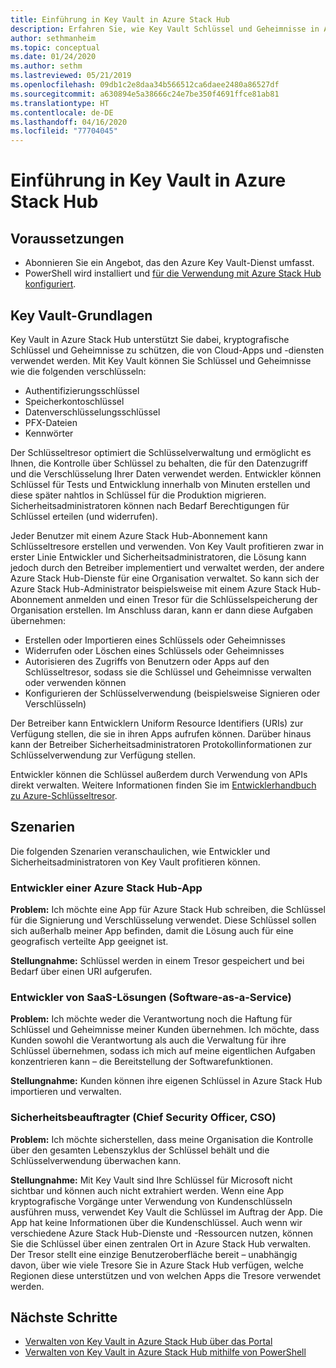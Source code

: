```yaml
---
title: Einführung in Key Vault in Azure Stack Hub
description: Erfahren Sie, wie Key Vault Schlüssel und Geheimnisse in Azure Stack Hub verwaltet.
author: sethmanheim
ms.topic: conceptual
ms.date: 01/24/2020
ms.author: sethm
ms.lastreviewed: 05/21/2019
ms.openlocfilehash: 09db1c2e8daa34b566512ca6daee2480a86527df
ms.sourcegitcommit: a630894e5a38666c24e7be350f4691ffce81ab81
ms.translationtype: HT
ms.contentlocale: de-DE
ms.lasthandoff: 04/16/2020
ms.locfileid: "77704045"
---
```

# <a name="introduction-to-key-vault-in-azure-stack-hub"></a>Einführung in Key Vault in Azure Stack Hub

## <a name="prerequisites"></a>Voraussetzungen

* Abonnieren Sie ein Angebot, das den Azure Key Vault-Dienst umfasst.  
* PowerShell wird installiert und [für die Verwendung mit Azure Stack Hub konfiguriert](azure-stack-powershell-configure-user.md).

## <a name="key-vault-basics"></a>Key Vault-Grundlagen

Key Vault in Azure Stack Hub unterstützt Sie dabei, kryptografische Schlüssel und Geheimnisse zu schützen, die von Cloud-Apps und -diensten verwendet werden. Mit Key Vault können Sie Schlüssel und Geheimnisse wie die folgenden verschlüsseln:

* Authentifizierungsschlüssel
* Speicherkontoschlüssel
* Datenverschlüsselungsschlüssel
* PFX-Dateien
* Kennwörter

Der Schlüsseltresor optimiert die Schlüsselverwaltung und ermöglicht es Ihnen, die Kontrolle über Schlüssel zu behalten, die für den Datenzugriff und die Verschlüsselung Ihrer Daten verwendet werden. Entwickler können Schlüssel für Tests und Entwicklung innerhalb von Minuten erstellen und diese später nahtlos in Schlüssel für die Produktion migrieren. Sicherheitsadministratoren können nach Bedarf Berechtigungen für Schlüssel erteilen (und widerrufen).

Jeder Benutzer mit einem Azure Stack Hub-Abonnement kann Schlüsseltresore erstellen und verwenden. Von Key Vault profitieren zwar in erster Linie Entwickler und Sicherheitsadministratoren, die Lösung kann jedoch durch den Betreiber implementiert und verwaltet werden, der andere Azure Stack Hub-Dienste für eine Organisation verwaltet. So kann sich der Azure Stack Hub-Administrator beispielsweise mit einem Azure Stack Hub-Abonnement anmelden und einen Tresor für die Schlüsselspeicherung der Organisation erstellen. Im Anschluss daran, kann er dann diese Aufgaben übernehmen:

* Erstellen oder Importieren eines Schlüssels oder Geheimnisses
* Widerrufen oder Löschen eines Schlüssels oder Geheimnisses
* Autorisieren des Zugriffs von Benutzern oder Apps auf den Schlüsseltresor, sodass sie die Schlüssel und Geheimnisse verwalten oder verwenden können
* Konfigurieren der Schlüsselverwendung (beispielsweise Signieren oder Verschlüsseln)

Der Betreiber kann Entwicklern Uniform Resource Identifiers (URIs) zur Verfügung stellen, die sie in ihren Apps aufrufen können. Darüber hinaus kann der Betreiber Sicherheitsadministratoren Protokollinformationen zur Schlüsselverwendung zur Verfügung stellen.

Entwickler können die Schlüssel außerdem durch Verwendung von APIs direkt verwalten. Weitere Informationen finden Sie im [Entwicklerhandbuch zu Azure-Schlüsseltresor](/azure/key-vault/key-vault-developers-guide).

## <a name="scenarios"></a>Szenarien

Die folgenden Szenarien veranschaulichen, wie Entwickler und Sicherheitsadministratoren von Key Vault profitieren können.

### <a name="developer-for-an-azure-stack-hub-app"></a>Entwickler einer Azure Stack Hub-App

**Problem:** Ich möchte eine App für Azure Stack Hub schreiben, die Schlüssel für die Signierung und Verschlüsselung verwendet. Diese Schlüssel sollen sich außerhalb meiner App befinden, damit die Lösung auch für eine geografisch verteilte App geeignet ist.

**Stellungnahme:** Schlüssel werden in einem Tresor gespeichert und bei Bedarf über einen URI aufgerufen.

### <a name="developer-for-software-as-a-service-saas"></a>Entwickler von SaaS-Lösungen (Software-as-a-Service)

**Problem:** Ich möchte weder die Verantwortung noch die Haftung für Schlüssel und Geheimnisse meiner Kunden übernehmen. Ich möchte, dass Kunden sowohl die Verantwortung als auch die Verwaltung für ihre Schlüssel übernehmen, sodass ich mich auf meine eigentlichen Aufgaben konzentrieren kann – die Bereitstellung der Softwarefunktionen.

**Stellungnahme:** Kunden können ihre eigenen Schlüssel in Azure Stack Hub importieren und verwalten.

### <a name="chief-security-officer-cso"></a>Sicherheitsbeauftragter (Chief Security Officer, CSO)

**Problem:** Ich möchte sicherstellen, dass meine Organisation die Kontrolle über den gesamten Lebenszyklus der Schlüssel behält und die Schlüsselverwendung überwachen kann.

**Stellungnahme:** Mit Key Vault sind Ihre Schlüssel für Microsoft nicht sichtbar und können auch nicht extrahiert werden. Wenn eine App kryptografische Vorgänge unter Verwendung von Kundenschlüsseln ausführen muss, verwendet Key Vault die Schlüssel im Auftrag der App. Die App hat keine Informationen über die Kundenschlüssel. Auch wenn wir verschiedene Azure Stack Hub-Dienste und -Ressourcen nutzen, können Sie die Schlüssel über einen zentralen Ort in Azure Stack Hub verwalten. Der Tresor stellt eine einzige Benutzeroberfläche bereit – unabhängig davon, über wie viele Tresore Sie in Azure Stack Hub verfügen, welche Regionen diese unterstützen und von welchen Apps die Tresore verwendet werden.

## <a name="next-steps"></a>Nächste Schritte

* [Verwalten von Key Vault in Azure Stack Hub über das Portal](azure-stack-key-vault-manage-portal.md)  
* [Verwalten von Key Vault in Azure Stack Hub mithilfe von PowerShell](azure-stack-key-vault-manage-powershell.md)
